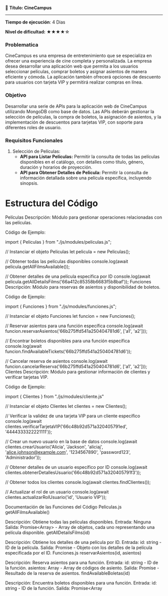 📕 **Título: CineCampus**

------

**Tiempo de ejecución**: 4 Dias

**Nivel de dificultad:** ★★★★☆

### **Problematica**

CineCampus es una empresa de entretenimiento que se especializa en ofrecer una experiencia de cine completa y personalizada. La empresa desea desarrollar una aplicación web que permita a los usuarios seleccionar películas, comprar boletos y asignar asientos de manera eficiente y cómoda. La aplicación también ofrecerá opciones de descuento para usuarios con tarjeta VIP y permitirá realizar compras en línea.

### **Objetivo**

Desarrollar una serie de APIs para la aplicación web de CineCampus utilizando MongoDB como base de datos. Las APIs deberán gestionar la selección de películas, la compra de boletos, la asignación de asientos, y la implementación de descuentos para tarjetas VIP, con soporte para diferentes roles de usuario.

### **Requisitos Funcionales**

1. Selección de Películas:
   - **API para Listar Películas:** Permitir la consulta de todas las películas disponibles en el catálogo, con detalles como título, género, duración y horarios de proyección.
   - **API para Obtener Detalles de Película:** Permitir la consulta de información detallada sobre una película específica, incluyendo sinopsis.




Estructura del Código
=====================

Películas
Descripción: Módulo para gestionar operaciones relacionadas con las películas.


Código de Ejemplo:

import { Peliculas } from "./js/modules/peliculas.js";

// Instanciar el objeto Peliculas
let pelicula = new Peliculas();

// Obtener todas las películas disponibles
console.log(await pelicula.getAllFilmsAvailable());

// Obtener detalles de una película específica por ID
console.log(await pelicula.getAllDetailsFilms('66a412c85358b6683f5b8baf'));
Funciones
Descripción: Módulo para reservas de asientos y disponibilidad de boletos.

Código de Ejemplo:

import { Funciones } from "./js/modules/funciones.js";

// Instanciar el objeto Funciones
let funcion = new Funciones();

// Reservar asientos para una función específica
console.log(await funcion.reservarAsientos('66b275ffd541a250404781d6', ['a1', 'a2']));

// Encontrar boletos disponibles para una función específica
console.log(await funcion.findAvailableTickets('66b275ffd541a250404781d6'));

// Cancelar reserva de asientos
console.log(await funcion.cancelarReserva('66b275ffd541a250404781d6', ['a1', 'a2']));
Clientes
Descripción: Módulo para gestionar información de clientes y verificar tarjetas VIP.

Código de Ejemplo:

import { Clientes } from "./js/modules/cliente.js"

// Instanciar el objeto Clientes
let clientes = new Clientes();

// Verificar la validez de una tarjeta VIP para un cliente específico
console.log(await clientes.verificarTarjetaVIP('66c48b92d571a320405791ed', '4444333322221111'));

// Crear un nuevo usuario en la base de datos
console.log(await clientes.crearUsuario('Alicia', 'Jackson', 'aliciaj', 'alice.johnson@example.com', '1234567890', 'password123', 'Administrador'));

// Obtener detalles de un usuario específico por ID
console.log(await clientes.obtenerDetallesUsuario('66c48b92d571a320405791f3'));

// Obtener todos los clientes
console.log(await clientes.findClientes());

// Actualizar el rol de un usuario
console.log(await clientes.actualizarRolUsuario('id', 'Usuario VIP'));


Documentación de las Funciones del Código
Peliculas.js
getAllFilmsAvailable()

Descripción: Obtiene todas las películas disponibles.
Entrada: Ninguna
Salida: Promise<Array<Object>> - Array de objetos, cada uno representando una película disponible.
getAllDetailsFilms(id)

Descripción: Obtiene los detalles de una película por ID.
Entrada: id: string - ID de la película.
Salida: Promise<Object> - Objeto con los detalles de la película especificada por el ID.
Funciones.js
reservarAsientos(id, asientos)

Descripción: Reserva asientos para una función.
Entrada:
id: string - ID de la función.
asientos: Array<string> - Array de códigos de asiento.
Salida: Promise<Object> - Resultado de la reserva de asientos.
findAvailableBoletas(id)

Descripción: Encuentra boletos disponibles para una función.
Entrada: id: string - ID de la función.
Salida: Promise<Array<Object>> - Array de objetos representando boletos disponibles.
cancelarReserva(id, asientos)

Descripción: Cancela la reserva de asientos.
Entrada:
id: string - ID de la función.
asientos: Array<string> - Array de códigos de asiento.
Salida: Promise<Object> - Resultado de la cancelación de la reserva.
Clientes.js
findClientes()

Descripción: Obtiene todos los clientes.
Entrada: Ninguna
Salida: Promise<Object> - Objeto con el estado y un array de documentos de clientes.
verificarTarjetaVIP(id, numeroTarjeta)

Descripción: Verifica la validez de una tarjeta VIP.
Entrada:
id: string - ID del cliente.
numeroTarjeta: string - Número de la tarjeta VIP.
Salida: Promise<Object> - Objeto con el estado y el mensaje de la verificación de la tarjeta VIP.
crearUsuario(nombre, apellido, nickname, email, telefono, contrasena, categoria)

Descripción: Crea un nuevo usuario en la base de datos.
Entrada:
nombre: string - Nombre del usuario.
apellido: string - Apellido del usuario.
nickname: string - Apodo del usuario.
email: string - Correo electrónico del usuario.
telefono: string - Número de teléfono del usuario.
contrasena: string - Contraseña del usuario (encriptada).
categoria: string - Categoría del usuario.
Salida: Promise<Object> - Objeto con el estado y el mensaje de la creación del usuario.
obtenerDetallesUsuario(id)

Descripción: Obtiene la información detallada de un usuario por su ID.
Entrada: id: string - ID del usuario.
Salida: Promise<Object> - Objeto con el estado, el mensaje y los detalles del usuario.
actualizarRolUsuario(nombre, nuevoRol)

Descripción: Permite la actualización del rol de un usuario.
Entrada:
nombre: string - Nombre del usuario.
nuevoRol: string - Nuevo rol del usuario.
Salida: Promise<Object> - Objeto con el estado y el mensaje de la actualización del rol del usuario.
2. Compra de Boletos:
   - **API para Comprar Boletos:** Permitir la compra de boletos para una película específica, incluyendo la selección de la fecha y la hora de la proyección.
   - **API para Verificar Disponibilidad de Asientos:** Permitir la consulta de la disponibilidad de asientos en una sala para una proyección específica.
3. Asignación de Asientos:
   - **API para Reservar Asientos:** Permitir la selección y reserva de asientos para una proyección específica.
   - **API para Cancelar Reserva de Asientos:** Permitir la cancelación de una reserva de asiento ya realizada.
4. Descuentos y Tarjetas VIP:
   - **API para Aplicar Descuentos:** Permitir la aplicación de descuentos en la compra de boletos para usuarios con tarjeta VIP.
   - **API para Verificar Tarjeta VIP:** Permitir la verificación de la validez de una tarjeta VIP durante el proceso de compra.
5. Roles Definidos:**Administrador:** Tiene permisos completos para gestionar el sistema, incluyendo la venta de boletos en el lugar físico. Los administradores no están involucrados en las compras en línea realizadas por los usuarios.**Usuario Estándar:** Puede comprar boletos en línea sin la intervención del administrador.**Usuario VIP:** Puede comprar boletos en línea con descuentos aplicables para titulares de tarjetas VIP.**API para Crear Usuario:** Permitir la creación de nuevos usuarios en el sistema, asignando roles y privilegios específicos (usuario estándar, usuario VIP o administrador).**API para Obtener Detalles de Usuario:** Permitir la consulta de información detallada sobre un usuario, incluyendo su rol y estado de tarjeta VIP.**API para Actualizar Rol de Usuario:** Permitir la actualización del rol de un usuario (por ejemplo, cambiar de usuario estándar a VIP, o viceversa).**API para Listar Usuarios:** Permitir la consulta de todos los usuarios del sistema, con la posibilidad de filtrar por rol (VIP, estándar o administrador).
6. Compras en Línea:
   - **API para Procesar Pagos:** Permitir el procesamiento de pagos en línea para la compra de boletos.
   - **API para Confirmación de Compra:** Enviar confirmación de la compra y los detalles del boleto al usuario.

### **Requisitos Técnicos**

- **Base de Datos:** Utilizar MongoDB para el almacenamiento de datos relacionados con películas, boletos, asientos, usuarios y roles.
- **Autenticación:** Implementar autenticación segura para el acceso a las APIs, utilizando roles de usuario para determinar los permisos y accesos (por ejemplo, usuarios VIP y usuarios estándar).
- **Autorización de Roles:** Asegurar que las APIs y las operaciones disponibles estén adecuadamente restringidas según el rol del usuario (por ejemplo, aplicar descuentos solo a usuarios VIP).
- **Documentación:** Proveer una documentación clara y completa para cada API, describiendo los endpoints, parámetros, y respuestas esperadas.
- **Recursos**
  - ![](https://i.ibb.co/SRdNPRr/draw-SQL-image-export-2024-07-25.png)


mongodb://mongo:gvGQwlAqcXMhHBJKwanFlyKlizZZVLxA@monorail.proxy.rlwy.net:25078/
